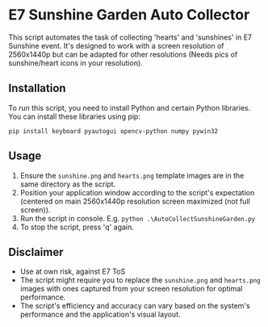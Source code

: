 
# E7 Sunshine Garden Auto Collector

This script automates the task of collecting 'hearts' and 'sunshines' in E7 Sunshine event. It's designed to work with a screen resolution of 2560x1440p but can be adapted for other resolutions (Needs pics of sunshine/heart icons in your resolution).

## Installation

To run this script, you need to install Python and certain Python libraries. You can install these libraries using pip:

`pip install keyboard pyautogui opencv-python numpy pywin32` 

## Usage

1.  Ensure the `sunshine.png` and `hearts.png` template images are in the same directory as the script.
2.  Position your application window according to the script's expectation (centered on main 2560x1440p resolution screen maximized (not full screen)).
3.  Run the script in console. E.g.  `python .\AutoCollectSunshineGarden.py`
4.  To stop the script, press 'q' again.

## Disclaimer
-   Use at own risk, against E7 ToS
-   The script might require you to replace the `sunshine.png` and `hearts.png` images with ones captured from your screen resolution for optimal performance.
-   The script's efficiency and accuracy can vary based on the system's performance and the application's visual layout. 
